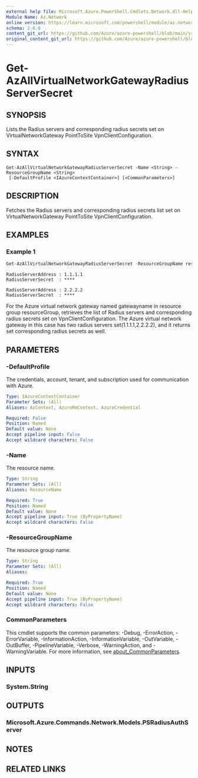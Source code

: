 ```yaml
---
external help file: Microsoft.Azure.PowerShell.Cmdlets.Network.dll-Help.xml
Module Name: Az.Network
online version: https://learn.microsoft.com/powershell/module/az.network/get-azallvirtualnetworkgatewayradiusserversecret
schema: 2.0.0
content_git_url: https://github.com/Azure/azure-powershell/blob/main/src/Network/Network/help/Get-AzAllVirtualNetworkGatewayRadiusServerSecret.md
original_content_git_url: https://github.com/Azure/azure-powershell/blob/main/src/Network/Network/help/Get-AzAllVirtualNetworkGatewayRadiusServerSecret.md
---
```


# Get-AzAllVirtualNetworkGatewayRadiusServerSecret

## SYNOPSIS
Lists the Radius servers and corresponding radius secrets set on VirtualNetworkGateway PointToSite VpnClientConfiguration.

## SYNTAX

```
Get-AzAllVirtualNetworkGatewayRadiusServerSecret -Name <String> -ResourceGroupName <String>
 [-DefaultProfile <IAzureContextContainer>] [<CommonParameters>]
```

## DESCRIPTION
Fetches the Radius servers and corresponding radius secrets list set on VirtualNetworkGateway PointToSite VpnClientConfiguration.

## EXAMPLES

### Example 1
```powershell
Get-AzAllVirtualNetworkGatewayRadiusServerSecret -ResourceGroupName resourceGroup -Name gatewayName
```

```output
RadiusServerAddress : 1.1.1.1
RadiusServerSecret  : ****

RadiusServerAddress : 2.2.2.2
RadiusServerSecret  : ****
```

For the Azure virtual network gateway named gatewayname in resource group resourceGroup, retrieves the list of Radius servers and corresponding radius secrets set on VpnClientConfiguration.
The Azure virtual network gateway in this case has two radius servers set(1.1.1.1,2.2.2.2), and it returns set corresponding radius secrets as well.

## PARAMETERS

### -DefaultProfile
The credentials, account, tenant, and subscription used for communication with Azure.

```yaml
Type: IAzureContextContainer
Parameter Sets: (All)
Aliases: AzContext, AzureRmContext, AzureCredential

Required: False
Position: Named
Default value: None
Accept pipeline input: False
Accept wildcard characters: False
```

### -Name
The resource name.

```yaml
Type: String
Parameter Sets: (All)
Aliases: ResourceName

Required: True
Position: Named
Default value: None
Accept pipeline input: True (ByPropertyName)
Accept wildcard characters: False
```

### -ResourceGroupName
The resource group name.

```yaml
Type: String
Parameter Sets: (All)
Aliases:

Required: True
Position: Named
Default value: None
Accept pipeline input: True (ByPropertyName)
Accept wildcard characters: False
```

### CommonParameters
This cmdlet supports the common parameters: -Debug, -ErrorAction, -ErrorVariable, -InformationAction, -InformationVariable, -OutVariable, -OutBuffer, -PipelineVariable, -Verbose, -WarningAction, and -WarningVariable. For more information, see [about_CommonParameters](http://go.microsoft.com/fwlink/?LinkID=113216).

## INPUTS

### System.String

## OUTPUTS

### Microsoft.Azure.Commands.Network.Models.PSRadiusAuthServer

## NOTES

## RELATED LINKS
